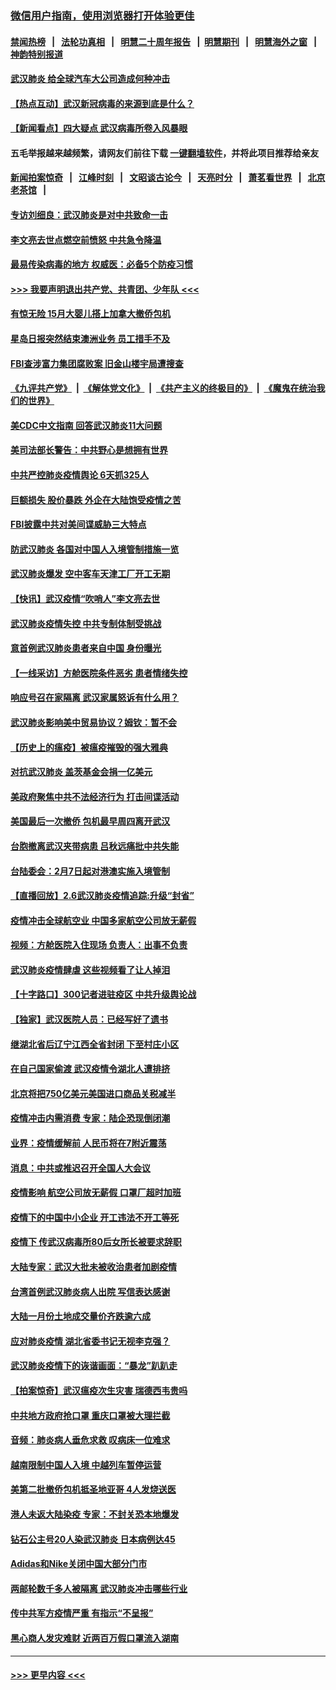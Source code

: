 ### [微信用户指南，使用浏览器打开体验更佳](https://github.com/gfw-breaker/banned-news1/blob/master/indexes/wechat-guide.md?t=0)
#### [禁闻热榜](热点新闻.md?t=0)  &nbsp;&nbsp;|&nbsp;&nbsp; [法轮功真相](https://github.com/gfw-breaker/truth/blob/master/README.md?t=0) &nbsp;&nbsp;|&nbsp;&nbsp; [明慧二十周年报告](https://github.com/gfw-breaker/mh-reports/blob/master/README.md?t=0) &nbsp;&nbsp;|&nbsp;&nbsp;[明慧期刊](https://github.com/gfw-breaker/mh-qikan) &nbsp;&nbsp;|&nbsp;&nbsp; [明慧海外之窗](https://github.com/gfw-breaker/mh-news/blob/master/README.md?t=0) &nbsp;&nbsp;|&nbsp;&nbsp; [神韵特别报道](https://github.com/gfw-breaker/mh-news/blob/master/shenyun.md?t=0)
#### [武汉肺炎 给全球汽车大公司造成何种冲击](../pages/nsc413/n11850056.md?t=02070722) 
#### [【热点互动】武汉新冠病毒的来源到底是什么？](../pages/nsc413/n11849749.md?t=02070722) 
#### [【新闻看点】四大疑点 武汉病毒所卷入风暴眼](../pages/nsc413/n11849608.md?t=02070722) 
#### 五毛举报越来越频繁，请网友们前往下载 [一键翻墙软件](https://github.com/gfw-breaker/ssr-accounts)，并将此项目推荐给亲友
#### [新闻拍案惊奇](https://github.com/gfw-breaker/banned-news1/blob/master/pages/link4.md) &nbsp;&nbsp;|&nbsp;&nbsp; [江峰时刻](https://github.com/gfw-breaker/banned-news1/blob/master/pages/link4.md) &nbsp;&nbsp;|&nbsp;&nbsp; [文昭谈古论今](https://github.com/gfw-breaker/banned-news1/blob/master/pages/link4.md) &nbsp;&nbsp;|&nbsp;&nbsp; [天亮时分](https://github.com/gfw-breaker/banned-news1/blob/master/pages/link4.md) &nbsp;&nbsp;|&nbsp;&nbsp; [萧茗看世界](https://github.com/gfw-breaker/banned-news1/blob/master/pages/link4.md) &nbsp;&nbsp;|&nbsp;&nbsp; [北京老茶馆](https://github.com/gfw-breaker/banned-news1/blob/master/pages/link4.md) &nbsp;&nbsp;|&nbsp;&nbsp; 
#### [专访刘细良：武汉肺炎是对中共致命一击](../pages/nsc413/n11849934.md?t=02070722) 
#### [李文亮去世点燃空前愤怒 中共急令降温](../pages/nsc413/n11849864.md?t=02070722) 
#### [最易传染病毒的地方 权威医：必备5个防疫习惯](../pages/nsc413/n11849662.md?t=02070722) 
#### [>>> 我要声明退出共产党、共青团、少年队 <<<](https://github.com/begood0513/goodnews/blob/master/quit/letter.md) 
#### [有惊无险 15月大婴儿搭上加拿大撤侨包机](../pages/nsc413/n11849698.md?t=02070722) 
#### [星岛日报突然结束澳洲业务 员工措手不及](../pages/nsc413/n11849722.md?t=02070722) 
#### [FBI查涉富力集团腐败案 旧金山楼宇局遭搜查](../pages/nsc413/n11848419.md?t=02070722) 
#### [《九评共产党》](https://github.com/begood0513/9ping.md/blob/master/README.md) &nbsp;|&nbsp; [《解体党文化》](../../../../jtdwh.md/blob/master/README.md)  &nbsp;|&nbsp; [《共产主义的终极目的》](../../../../gczydzjmd.md/blob/master/README.md) &nbsp;|&nbsp; [《魔鬼在统治我们的世界》](../../../../mgztzwmdsj.md/blob/master/README.md) 
#### [美CDC中文指南 回答武汉肺炎11大问题](../pages/nsc413/n11849703.md?t=02070722) 
#### [美司法部长警告：中共野心是想拥有世界](../pages/nsc413/n11849769.md?t=02070722) 
#### [中共严控肺炎疫情舆论 6天抓325人](../pages/nsc413/n11849529.md?t=02070722) 
#### [巨额损失 股价暴跌 外企在大陆饱受疫情之苦](../pages/nsc413/n11849651.md?t=02070722) 
#### [FBI披露中共对美间谍威胁三大特点](../pages/nsc413/n11849700.md?t=02070722) 
#### [防武汉肺炎 各国对中国人入境管制措施一览](../pages/nsc413/n11838726.md?t=02070722) 
#### [武汉肺炎爆发 空中客车天津工厂开工无期](../pages/nsc413/n11849634.md?t=02070722) 
#### [【快讯】武汉疫情“吹哨人”李文亮去世](../pages/nsc413/n11849459.md?t=02070722) 
#### [武汉肺炎疫情失控 中共专制体制受挑战](../pages/nsc413/n11849457.md?t=02070722) 
#### [意首例武汉肺炎患者来自中国 身份曝光](../pages/nsc413/n11849454.md?t=02070722) 
#### [【一线采访】方舱医院条件恶劣 患者情绪失控](../pages/nsc413/n11848910.md?t=02070722) 
#### [响应号召在家隔离 武汉家属怒诉有什么用？](../pages/nsc413/n11849412.md?t=02070722) 
#### [武汉肺炎影响美中贸易协议？姆钦：暂不会](../pages/nsc413/n11849497.md?t=02070722) 
#### [【历史上的瘟疫】被瘟疫摧毁的强大雅典](../pages/nsc413/n11849036.md?t=02070722) 
#### [对抗武汉肺炎 盖茨基金会捐一亿美元](../pages/nsc413/n11848953.md?t=02070722) 
#### [美政府聚焦中共不法经济行为 打击间谍活动](../pages/nsc413/n11849322.md?t=02070722) 
#### [美国最后一次撤侨 包机最早周四离开武汉](../pages/nsc413/n11849395.md?t=02070722) 
#### [台胞撤离武汉夹带病患 吕秋远痛批中共失能](../pages/nsc413/n11849153.md?t=02070722) 
#### [台陆委会：2月7日起对港澳实施入境管制](../pages/nsc413/n11848681.md?t=02070722) 
#### [【直播回放】2.6武汉肺炎疫情追踪:升级“封省”](../pages/nsc413/n11848948.md?t=02070722) 
#### [疫情冲击全球航空业 中国多家航空公司放无薪假](../pages/nsc413/n11849188.md?t=02070722) 
#### [视频：方舱医院入住现场 负责人：出事不负责](../pages/nsc413/n11845312.md?t=02070722) 
#### [武汉肺炎疫情肆虐 这些视频看了让人掉泪](../pages/nsc413/n11848904.md?t=02070722) 
#### [【十字路口】300记者进驻疫区 中共升级舆论战](../pages/nsc413/n11847578.md?t=02070722) 
#### [【独家】武汉医院人员：已经写好了遗书](../pages/nsc413/n11848942.md?t=02070722) 
#### [继湖北省后辽宁江西全省封闭 下至村庄小区](../pages/nsc413/n11848814.md?t=02070722) 
#### [在自己国家偷渡 武汉疫情令湖北人遭排挤](../pages/nsc413/n11848737.md?t=02070722) 
#### [北京将把750亿美元美国进口商品关税减半](../pages/nsc413/n11848896.md?t=02070722) 
#### [疫情冲击内需消费 专家：陆企恐现倒闭潮](../pages/nsc413/n11849265.md?t=02070722) 
#### [业界：疫情缓解前 人民币将在7附近震荡](../pages/nsc413/n11848445.md?t=02070722) 
#### [消息：中共或推迟召开全国人大会议](../pages/nsc413/n11848698.md?t=02070722) 
#### [疫情影响 航空公司放无薪假 口罩厂超时加班](../pages/nsc413/n11848173.md?t=02070722) 
#### [疫情下的中国中小企业 开工违法不开工等死](../pages/nsc413/n11848520.md?t=02070722) 
#### [疫情下 传武汉病毒所80后女所长被要求辞职](../pages/nsc413/n11842494.md?t=02070722) 
#### [大陆专家：武汉大批未被收治患者加剧疫情](../pages/nsc413/n11848163.md?t=02070722) 
#### [台湾首例武汉肺炎病人出院 写信表达感谢](../pages/nsc413/n11848408.md?t=02070722) 
#### [大陆一月份土地成交量价齐跌逾六成](../pages/nsc413/n11847770.md?t=02070722) 
#### [应对肺炎疫情 湖北省委书记无视李克强？](../pages/nsc413/n11848018.md?t=02070722) 
#### [武汉肺炎疫情下的诙谐画面：“暴龙”趴趴走](../pages/nsc413/n11848057.md?t=02070722) 
#### [【拍案惊奇】武汉瘟疫次生灾害 瑞德西韦贵吗](../pages/nsc413/n11847587.md?t=02070722) 
#### [中共地方政府抢口罩 重庆口罩被大理拦截](../pages/nsc413/n11848150.md?t=02070722) 
#### [音频：肺炎病人垂危求救 叹病床一位难求](../pages/nsc413/n11847883.md?t=02070722) 
#### [越南限制中国人入境 中越列车暂停运营](../pages/nsc413/n11847844.md?t=02070722) 
#### [美第二批撤侨包机抵圣地亚哥 4人发烧送医](../pages/nsc413/n11847923.md?t=02070722) 
#### [港人未返大陆染疫 专家：不封关恐本地爆发](../pages/nsc413/n11848021.md?t=02070722) 
#### [钻石公主号20人染武汉肺炎 日本病例达45](../pages/nsc413/n11847823.md?t=02070722) 
#### [Adidas和Nike关闭中国大部分门市](../pages/nsc413/n11847720.md?t=02070722) 
#### [两邮轮数千多人被隔离 武汉肺炎冲击哪些行业](../pages/nsc413/n11847456.md?t=02070722) 
#### [传中共军方疫情严重 有指示“不呈报”](../pages/nsc413/n11847828.md?t=02070722) 
#### [黑心商人发灾难财 近两百万假口罩流入湖南](../pages/nsc413/n11847794.md?t=02070722) 

----
#### [ >>> 更早内容 <<< ](../indexes/nsc413-earlier.md)
